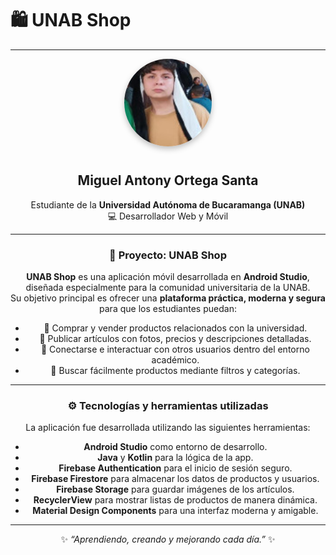 # 🛍️ UNAB Shop  

---

<div align="center">

<img src="miguel-ortega.jpg" alt="Miguel Antony Ortega Santa" width="140" style="border-radius: 50%; box-shadow: 0 4px 10px rgba(0,0,0,0.25); margin-bottom: 10px;"/>

## **Miguel Antony Ortega Santa**

Estudiante de la **Universidad Autónoma de Bucaramanga (UNAB)**  
💻 Desarrollador Web y Móvil  

---

### 📱 Proyecto: UNAB Shop

**UNAB Shop** es una aplicación móvil desarrollada en **Android Studio**, diseñada especialmente para la comunidad universitaria de la UNAB.  
Su objetivo principal es ofrecer una **plataforma práctica, moderna y segura** para que los estudiantes puedan:

- 🛒 Comprar y vender productos relacionados con la universidad.  
- 📸 Publicar artículos con fotos, precios y descripciones detalladas.  
- 💬 Conectarse e interactuar con otros usuarios dentro del entorno académico.  
- 🔎 Buscar fácilmente productos mediante filtros y categorías.  

---

### ⚙️ Tecnologías y herramientas utilizadas

La aplicación fue desarrollada utilizando las siguientes herramientas:

- **Android Studio** como entorno de desarrollo.  
- **Java** y **Kotlin** para la lógica de la app.  
- **Firebase Authentication** para el inicio de sesión seguro.  
- **Firebase Firestore** para almacenar los datos de productos y usuarios.  
- **Firebase Storage** para guardar imágenes de los artículos.  
- **RecyclerView** para mostrar listas de productos de manera dinámica.  
- **Material Design Components** para una interfaz moderna y amigable.  

---

✨ _“Aprendiendo, creando y mejorando cada día.”_ ✨  

</div>